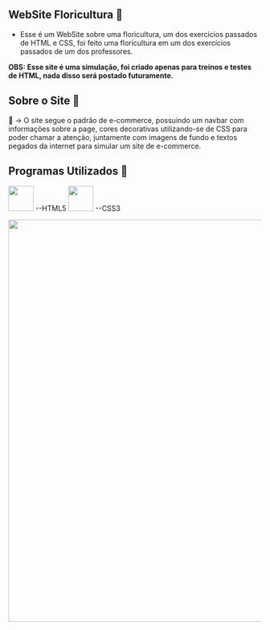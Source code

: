 ## WebSite Floricultura 💐

- Esse é um WebSite sobre uma floricultura, um dos exercícios passados de HTML e CSS, foi feito uma floricultura em um dos exercícios passados de um dos professores.

<p><strong>OBS: Esse site é uma simulação, foi criado apenas para treinos e testes de HTML, nada disso será postado futuramente.</strong></p>

## Sobre o Site 💐

🌺 -> O site segue o padrão de e-commerce, possuindo um navbar com informações sobre a page, cores decorativas utilizando-se de CSS para poder chamar a atenção, juntamente com imagens de fundo e textos pegados da internet para simular um site de e-commerce.

## Programas Utilizados 💐

<img width="50px" src="https://cdn.jsdelivr.net/gh/devicons/devicon/icons/html5/html5-original-wordmark.svg"> --HTML5 <img width="50px" src="https://cdn.jsdelivr.net/gh/devicons/devicon/icons/css3/css3-original-wordmark.svg"> --CSS3

<img width="800px" src="https://wallpapercave.com/wp/wp6930014.jpg">
